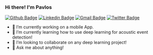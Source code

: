 ### Hi there! I'm Pavlos 


[![Github Badge](https://img.shields.io/badge/-Github-000?style=flat-square&logo=Github&logoColor=white&link=https://github.com/p4vlos)](https://github.com/p4vlos)
[![Linkedin Badge](https://img.shields.io/badge/-LinkedIn-blue?style=flat-square&logo=Linkedin&logoColor=white&link=https://www.linkedin.com/in/pavlosnicolaou/)](https://www.linkedin.com/in/pavlosnicolaou/)
[![Gmail Badge](https://img.shields.io/badge/-Gmail-c14438?style=flat-square&logo=Gmail&logoColor=white&link=mailto:pavnicolaou@hotmail.com)](mailto:pavnicolaou@hotmail.com)
[![Twitter Badge](https://img.shields.io/badge/Twitter--_.svg?style=social&logo=twitter&logo=Twitter&logoColor=white&link=https://twitter.com/pavlosnicolaou)](https://twitter.com/pavlosnicolaou)


- 🔭 I’m currently working on a mobile App.
- 🌱 I’m currently learning how to use deep learning for acoustic event detection!
- 👯 I’m looking to collaborate on any deep learning project!
- 💬 Ask me about anything!
